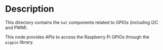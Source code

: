 # Description

This directory contains the `hal` components related to GPIOs (including I2C and PWM).

This node provides APIs to access the Raspberry Pi GPIOs through the `pigpio` library.
